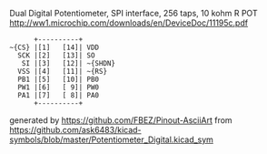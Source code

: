 Dual Digital Potentiometer, SPI interface, 256 taps, 10 kohm
R POT
http://ww1.microchip.com/downloads/en/DeviceDoc/11195c.pdf


	      +----------+
	~{CS} |[1]   [14]| VDD
	  SCK |[2]   [13]| SO
	   SI |[3]   [12]| ~{SHDN}
	  VSS |[4]   [11]| ~{RS}
	  PB1 |[5]   [10]| PB0
	  PW1 |[6]   [ 9]| PW0
	  PA1 |[7]   [ 8]| PA0
	      +----------+


generated by https://github.com/FBEZ/Pinout-AsciiArt from https://github.com/ask6483/kicad-symbols/blob/master/Potentiometer_Digital.kicad_sym